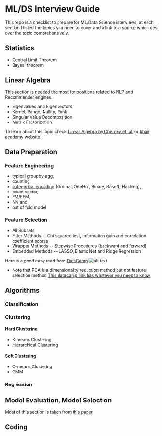 # ML/DS Interview Guide
This repo is a checklist to prepare for ML/Data Science interviews, at each section I listed the topics you need to cover and a link to a source which oes over the topic comprehensively.


## Statistics
* Central Limit Theorem
* Bayes' theorem
## Linear Algebra
This section is needed the most for positions related to NLP and Recommender engines.
* Eigenvalues and Eigenvectors
* Kernel, Range, Nullity, Rank
* Singular Value Decomposition
* Matrix Factorization

To learn about this topic check [Linear Algebra by Cherney et. al.](https://www.math.ucdavis.edu/~linear/linear-guest.pdf) or [khan academy website](https://www.khanacademy.org/math/linear-algebra).
## Data Preparation
### Feature Engineering
* typical groupby-agg,
* counting,
* [categorical encoding](https://towardsdatascience.com/smarter-ways-to-encode-categorical-data-for-machine-learning-part-1-of-3-6dca2f71b159) (Ordinal, OneHot, Binary, BaseN, Hashing),
* count vector,
* FM/FFM,
* NN and
* out of fold model
### Feature Selection
* All Subsets
* Filter Methods -- Chi squared test, information gain and correlation coefficient scores
* Wrapper Methods -- Stepwise Procedures (backward and forward)
* Embedded Methods -- LASSO, Elastic Net and Ridge Regression

Here is a good easy read from [DataCamp](https://www.datacamp.com/community/tutorials/feature-selection-python)
![alt text](https://openclipart.org/download/275692/1489798288.svg)

* Note that PCA is a dimensionality reduction method but not feature selection method
[This datacamp link has whatever you need to know](https://www.datacamp.com/community/tutorials/feature-selection-python)
## Algorithms
### Classification
### Clustering
#### Hard Clustering
* K-means Clustering
* Hierarchical Clustering
#### Soft Clustering
* C-means Clustering
* GMM
### Regression

## Model Evaluation, Model Selection
Most of this section is taken from [this paper](https://arxiv.org/pdf/1811.12808.pdf)

## Coding
